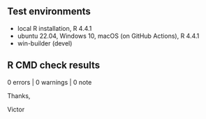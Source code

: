 ## Test environments
* local R installation, R 4.4.1
* ubuntu 22.04, Windows 10, macOS (on GitHub Actions), R 4.4.1
* win-builder (devel)

## R CMD check results

0 errors | 0 warnings | 0 note

Thanks,

Victor
